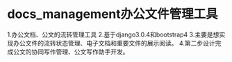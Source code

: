 # docs_management办公文件管理工具
1.办公文档、公文的流转管理工具
2.基于django3.0.4和bootstrap4
3.主要是想实现办公文件的流转状态管理、电子文档和重要文件的展示阅读。
4.第二步设计完成公文的协同写作管理、公文写作助手开发。

